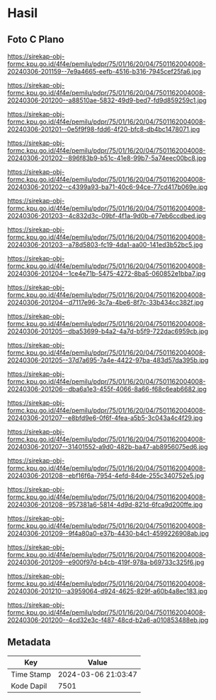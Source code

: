 # Hasil

## Foto C Plano

https://sirekap-obj-formc.kpu.go.id/4f4e/pemilu/pdpr/75/01/16/20/04/7501162004008-20240306-201159--7e9a4665-eefb-4516-b316-7945cef25fa6.jpg

https://sirekap-obj-formc.kpu.go.id/4f4e/pemilu/pdpr/75/01/16/20/04/7501162004008-20240306-201200--a88510ae-5832-49d9-bed7-fd9d859259c1.jpg

https://sirekap-obj-formc.kpu.go.id/4f4e/pemilu/pdpr/75/01/16/20/04/7501162004008-20240306-201201--0e5f9f98-fdd6-4f20-bfc8-db4bc1478071.jpg

https://sirekap-obj-formc.kpu.go.id/4f4e/pemilu/pdpr/75/01/16/20/04/7501162004008-20240306-201202--896f83b9-b51c-41e8-99b7-5a74eec00bc8.jpg

https://sirekap-obj-formc.kpu.go.id/4f4e/pemilu/pdpr/75/01/16/20/04/7501162004008-20240306-201202--c4399a93-ba71-40c6-94ce-77cd417b069e.jpg

https://sirekap-obj-formc.kpu.go.id/4f4e/pemilu/pdpr/75/01/16/20/04/7501162004008-20240306-201203--4c832d3c-09bf-4f1a-9d0b-e77eb6ccdbed.jpg

https://sirekap-obj-formc.kpu.go.id/4f4e/pemilu/pdpr/75/01/16/20/04/7501162004008-20240306-201203--a78d5803-fc19-4da1-aa00-141ed3b52bc5.jpg

https://sirekap-obj-formc.kpu.go.id/4f4e/pemilu/pdpr/75/01/16/20/04/7501162004008-20240306-201204--1ce4e71b-5475-4272-8ba5-060852e1bba7.jpg

https://sirekap-obj-formc.kpu.go.id/4f4e/pemilu/pdpr/75/01/16/20/04/7501162004008-20240306-201204--d7117e96-3c7a-4be6-8f7c-33b434cc382f.jpg

https://sirekap-obj-formc.kpu.go.id/4f4e/pemilu/pdpr/75/01/16/20/04/7501162004008-20240306-201205--dba53699-b4a2-4a7d-b5f9-722dac6959cb.jpg

https://sirekap-obj-formc.kpu.go.id/4f4e/pemilu/pdpr/75/01/16/20/04/7501162004008-20240306-201205--37d7a695-7a4e-4422-97ba-483d57da395b.jpg

https://sirekap-obj-formc.kpu.go.id/4f4e/pemilu/pdpr/75/01/16/20/04/7501162004008-20240306-201206--dba6a1e3-455f-4066-8a66-f68c6eab6682.jpg

https://sirekap-obj-formc.kpu.go.id/4f4e/pemilu/pdpr/75/01/16/20/04/7501162004008-20240306-201207--e8bfd9e6-0f6f-4fea-a5b5-3c043a4c4f29.jpg

https://sirekap-obj-formc.kpu.go.id/4f4e/pemilu/pdpr/75/01/16/20/04/7501162004008-20240306-201207--31401552-a9d0-482b-ba47-ab8956075ed6.jpg

https://sirekap-obj-formc.kpu.go.id/4f4e/pemilu/pdpr/75/01/16/20/04/7501162004008-20240306-201208--ebf16f6a-7954-4efd-84de-255c340752e5.jpg

https://sirekap-obj-formc.kpu.go.id/4f4e/pemilu/pdpr/75/01/16/20/04/7501162004008-20240306-201208--957381a6-5814-4d9d-821d-6fca9d200ffe.jpg

https://sirekap-obj-formc.kpu.go.id/4f4e/pemilu/pdpr/75/01/16/20/04/7501162004008-20240306-201209--9f4a80a0-e37b-4430-b4c1-4599226908ab.jpg

https://sirekap-obj-formc.kpu.go.id/4f4e/pemilu/pdpr/75/01/16/20/04/7501162004008-20240306-201209--e900f97d-b4cb-419f-978a-b69733c325f6.jpg

https://sirekap-obj-formc.kpu.go.id/4f4e/pemilu/pdpr/75/01/16/20/04/7501162004008-20240306-201210--a3959064-d924-4625-829f-a60b4a8ec183.jpg

https://sirekap-obj-formc.kpu.go.id/4f4e/pemilu/pdpr/75/01/16/20/04/7501162004008-20240306-201200--4cd32e3c-f487-48cd-b2a6-a010853488eb.jpg


## Metadata

| Key        | Value               |
| ---------- | ------------------- |
| Time Stamp | 2024-03-06 21:03:47 |
| Kode Dapil | 7501                |



